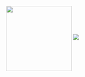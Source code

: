 <img align="center" src="https://github-readme-stats.vercel.app/api/top-langs/?username=LeandroVish&theme=midnight-purple&layout=compact&hide=html,css,scss,shell,procfile" style="max-width:100%;" height="180em">
<img src="https://github-readme-stats.vercel.app/api?username=LeandroVish&show_icons=true&bg_color=00000000">
